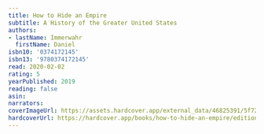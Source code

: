 ```yaml
---
title: How to Hide an Empire
subtitle: A History of the Greater United States
authors:
- lastName: Immerwahr
  firstName: Daniel
isbn10: '0374172145'
isbn13: '9780374172145'
read: 2020-02-02
rating: 5
yearPublished: 2019
reading: false
asin:
narrators:
coverImageUrl: https://assets.hardcover.app/external_data/46825391/5f7289d209e3ff187130e2bd82d6252110fcf6bc.jpeg
hardcoverUrl: https://hardcover.app/books/how-to-hide-an-empire/editions/30399500
---
```

